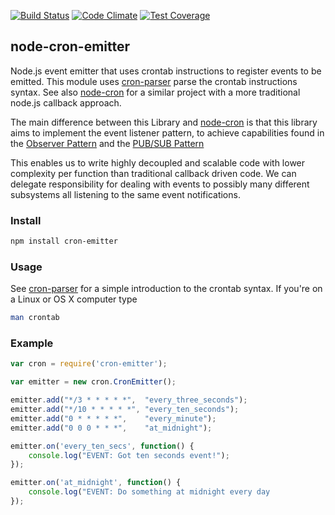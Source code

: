 [![Build Status](https://travis-ci.org/tfmalt/node-cron-emitter.svg?branch=master)](https://travis-ci.org/tfmalt/node-cron-emitter)
[![Code Climate](https://codeclimate.com/github/tfmalt/node-cron-emitter/badges/gpa.svg)](https://codeclimate.com/github/tfmalt/node-cron-emitter)
[![Test Coverage](https://codeclimate.com/github/tfmalt/node-cron-emitter/badges/coverage.svg)](https://codeclimate.com/github/tfmalt/node-cron-emitter)

## node-cron-emitter

Node.js event emitter that uses crontab instructions to register events 
to be emitted. This module uses [cron-parser](https://github.com/harrisiirak/cron-parser)
parse the crontab instructions syntax. See also 
[node-cron](https://github.com/ncb000gt/node-cron) for a similar project with
a more traditional node.js callback approach.

The main difference between this Library and 
[node-cron](https://github.com/ncb000gt/node-cron) is that this library aims 
to implement the event listener pattern, to achieve capabilities found in the
[Observer Pattern](http://en.wikipedia.org/wiki/Observer_pattern) and the
[PUB/SUB Pattern](http://en.wikipedia.org/wiki/Publish%E2%80%93subscribe_pattern)

This enables us to write highly decoupled and scalable code with
lower complexity per function than traditional callback driven code. We can delegate
responsibility for dealing with events to possibly many different subsystems
all listening to the same event notifications.

### Install
```bash
npm install cron-emitter
```
  
### Usage
See [cron-parser](https://github.com/harrisiirak/cron-parser) for a simple 
introduction to the crontab syntax. 
If you're on a Linux or OS X computer type
```bash
man crontab
```

### Example
```javascript
var cron = require('cron-emitter');

var emitter = new cron.CronEmitter();

emitter.add("*/3 * * * * *",  "every_three_seconds");
emitter.add("*/10 * * * * *", "every_ten_seconds");
emitter.add("0 * * * * *",    "every_minute");
emitter.add("0 0 0 * * *",    "at_midnight");

emitter.on('every_ten_secs', function() {
    console.log("EVENT: Got ten seconds event!");
});

emitter.on('at_midnight', function() {
    console.log("EVENT: Do something at midnight every day
});
```
